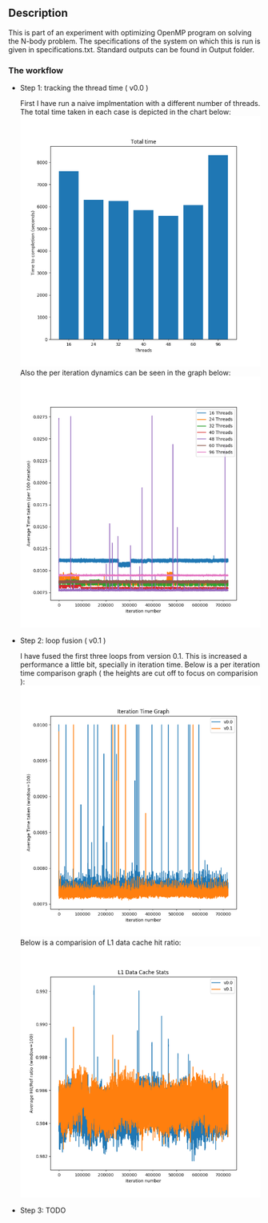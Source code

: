 ## Description
This is part of an experiment with optimizing OpenMP program on solving the N-body problem. The specifications of the system on which this is run is given in specifications.txt. Standard outputs can be found in Output folder.

### The workflow

* Step 1: tracking the thread time ( v0.0 )  

   First I have run a naive implmentation with a different number of threads. The total time taken in each case is depicted in the     chart below:  
   <img src="https://github.com/mayank42/OpenMP-MPI-Tasks/blob/master/Task2/Graphs/total_time.png" width="600" height="500" />  
   Also the per iteration dynamics can be seen in the graph below:  
   <img src="https://github.com/mayank42/OpenMP-MPI-Tasks/blob/master/Task2/Graphs/iteration_time.png" width="600" height="500" />  
   
   
* Step 2: loop fusion ( v0.1 )  

   I have fused the first three loops from version 0.1. This is increased a performance a little bit, specially in iteration time. Below is a per iteration time comparison graph ( the heights are cut off to focus on comparision ):  
   <img src="https://github.com/mayank42/OpenMP-MPI-Tasks/blob/master/Task2/Graphs/time_comp.png" width="600" height="500" />  
   Below is a comparision of L1 data cache hit ratio:  
   <img src="https://github.com/mayank42/OpenMP-MPI-Tasks/blob/master/Task2/Graphs/l1dcache_comp.png" width="600" height="500" />  
   
* Step 3: TODO   


